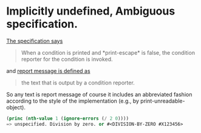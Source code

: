 # Implicitly undefined, Ambiguous specification.

[The specification says](http://www.lispworks.com/documentation/HyperSpec/Body/09_ac.htm)

> When a condition is printed and \*print-escape\* is false, the condition reporter for the condition is invoked.

and [report message is defined as](http://www.lispworks.com/documentation/HyperSpec/Body/26_glo_r.htm#report_message)

> the text that is output by a condition reporter. 

So any text is report message of course it includes an abbreviated fashion according to the style of the implementation (e.g., by print-unreadable-object).

```lisp
(princ (nth-value 1 (ignore-errors (/ 2 0))))
=> unspecified. Division by zero. or #<DIVISION-BY-ZERO #X123456>
```
